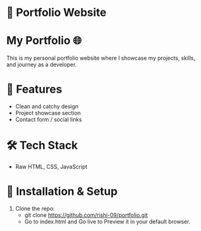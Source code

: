 

# 📌  **Portfolio Website**  

# My Portfolio 🌐

This is my personal portfolio website where I showcase my projects, skills, and journey as a developer.

# 🚀 Features
- Clean and catchy design
- Project showcase section
- Contact form / social links

# 🛠️ Tech Stack
- Raw HTML, CSS, JavaScript


# 📂 Installation & Setup
1. Clone the repo:
     - git clone https://github.com/rishi-09/portfolio.git
     - Go to index.html and Go live to Preview it in your default browser.
   
